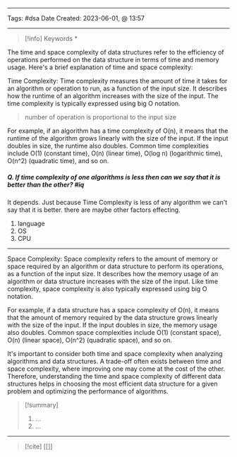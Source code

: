 ------------------------- 
Tags: #dsa 
Date Created:  2023-06-01, @ 13:57

---
>[!info] Keywords
>*

The time and space complexity of data structures refer to the efficiency of operations performed on the data structure in terms of time and memory usage. Here's a brief explanation of time and space complexity:

Time Complexity: Time complexity measures the amount of time it takes for an algorithm or operation to run, as a function of the input size. It describes how the runtime of an algorithm increases with the size of the input. The time complexity is typically expressed using big O notation.

> number of operation is proportional to the input size

For example, if an algorithm has a time complexity of O(n), it means that the runtime of the algorithm grows linearly with the size of the input. If the input doubles in size, the runtime also doubles. Common time complexities include O(1) (constant time), O(n) (linear time), O(log n) (logarithmic time), O(n^2) (quadratic time), and so on.

##### Q. If time complexity of one algorithms is less then can we say that it is better than the other? #iq 
It depends. Just because Time Complexity is less of any algorithm we can't say that it is better.  there are maybe other factors effecting. 
1. language
2. OS
3. CPU


----

Space Complexity: Space complexity refers to the amount of memory or space required by an algorithm or data structure to perform its operations, as a function of the input size. It describes how the memory usage of an algorithm or data structure increases with the size of the input. Like time complexity, space complexity is also typically expressed using big O notation.

For example, if a data structure has a space complexity of O(n), it means that the amount of memory required by the data structure grows linearly with the size of the input. If the input doubles in size, the memory usage also doubles. Common space complexities include O(1) (constant space), O(n) (linear space), O(n^2) (quadratic space), and so on.

It's important to consider both time and space complexity when analyzing algorithms and data structures. A trade-off often exists between time and space complexity, where improving one may come at the cost of the other. Therefore, understanding the time and space complexity of different data structures helps in choosing the most efficient data structure for a given problem and optimizing the performance of algorithms.


>[!summary] 
>1. ...
>2. ...

----
>[!cite]
> [[]]
> []()
